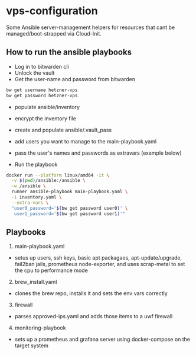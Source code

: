 # vps-configuration

Some Ansible server-management helpers for resources that cant be managed/boot-strapped via Cloud-Init.


## How to run the ansible playbooks

- Log in to bitwarden cli
- Unlock the vault
- Get the user-name and password from bitwarden

```bash
bw get username hetzner-vps
bw get password hetzner-vps
```

- populate ansible/inventory 

- encrypt the inventory file

- create and populate ansible/.vault_pass

- add users you want to manage to the main-playbook.yaml

- pass the user's names and passwords as extravars (example below)

- Run the playbook 

```bash
docker run --platform linux/amd64 -it \
  -v $(pwd)/ansible:/ansible \
  -w /ansible \
  runner ansible-playbook main-playbook.yaml \
  -i inventory.yaml \
  --extra-vars \
  "user0_password='$(bw get password user0)' \
   user1_password='$(bw get password user1)'"

```

## Playbooks

1. main-playbook.yaml
  - setus up users, ssh keys, basic apt packagaes, apt-update/upgrade, fail2ban jails, prometheus node-exporter, and uses scrap-metal to set the cpu to performance mode
  
2. brew_install.yaml
  - clones the brew repo, installs it and sets the env vars correctly
  
3. firewall
  - parses approved-ips.yaml and adds those items to a uwf firewall

4. monitoring-playbook
  - sets up a prometheus and grafana server using docker-compose on the target system

